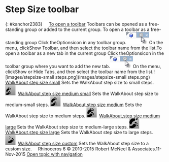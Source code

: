 ---
---


# Step Size toolbar
{: #kanchor2383}
 [![images/transparent.gif](images/transparent.gif)To open a toolbar](javascript:void(0);) Toolbars can be opened as a free-standing group or added to the current group.
To open a toolbar as a free-standing group
Click theOptionsicon in any toolbar group.![images/toolbar-howtoopen.png](images/toolbar-howtoopen.png)On the menu, clickShow Toolbar, and then select the toolbar name from the list.To open a toolbar as a new tab in the current group
Click theOptionsicon in the toolbar group where you want to add the new tab.![images/toolbar-howtoopen.png](images/toolbar-howtoopen.png)On the menu, clickShow or Hide Tabs, and then select the toolbar name from the list.![images/stepsize-small steps.png](images/stepsize-small steps.png) [WalkAbout,step size small](walkabout.html) 
Sets the WalkAbout step size to small steps.
![images/stepsize-medium-small.png](images/stepsize-medium-small.png) [WalkAbout,step size medium small](walkabout.html) 
Sets the WalkAbout step size to medium-small steps.
![images/stepsize-medium.png](images/stepsize-medium.png) [WalkAbout,step size medium](walkabout.html) 
Sets the WalkAbout step size to medium steps.
![images/stepsize-medium-large.png](images/stepsize-medium-large.png) [WalkAbout,step size medium large](walkabout.html) 
Sets the WalkAbout step size to medium-large steps.
![images/stepsize-large.png](images/stepsize-large.png) [WalkAbout,step size large](walkabout.html) 
Sets the WalkAbout step size to large steps.
![images/stepsize-custom.png](images/stepsize-custom.png) [WalkAbout,step size custom](walkabout.html) 
Sets the WalkAbout step size to a custom size.
&#160;
&#160;
Rhinoceros 6 © 2010-2015 Robert McNeel &amp; Associates.11-Nov-2015
 [Open topic with navigation](step-size-toolbar.html) 

